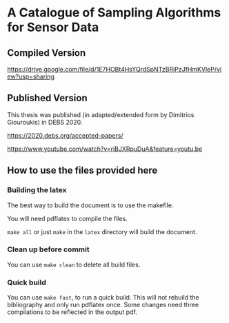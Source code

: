 # A Catalogue of Sampling Algorithms for Sensor Data

## Compiled Version

<https://drive.google.com/file/d/1E7HOBt4HsYQrdSpNTzBRjPzJfHmKVleP/view?usp=sharing>

## Published Version

This thesis was published (in adapted/extended form by Dimitrios Giouroukis) in DEBS 2020.

<https://2020.debs.org/accepted-papers/>

<https://www.youtube.com/watch?v=riBJXRpuDuA&feature=youtu.be>

## How to use the files provided here

### Building the latex

The best way to build the document is to use the makefile.

You will need pdflatex to compile the files.

`make all` or just `make` in the `latex` directory will build the document.

### Clean up before commit

You can use `make clean` to delete all build files.

### Quick build

You can use `make fast`, to run a quick build. This will not rebuild the bibliography and only run pdflatex once. Some
changes need three compilations to be reflected in the output pdf.
